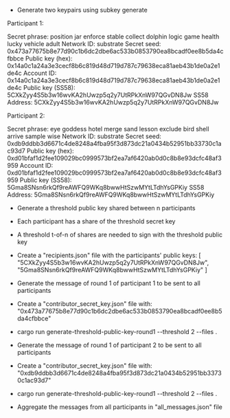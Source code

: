 - Generate two keypairs using subkey generate

Participant 1:

Secret phrase:       position jar enforce stable collect dolphin 
logic game health lucky vehicle adult
  Network ID:        substrate
  Secret seed:       0x473a77675b8e77d90c1b6dc2dbe6ac533b0853790ea8bcadf0ee8b5da4cfbbce
  Public key (hex):  0x14a0c1a24a3e3cecf8b6c819d48d719d787c79638eca81aeb43b1de0a2e1de4c
  Account ID:        0x14a0c1a24a3e3cecf8b6c819d48d719d787c79638eca81aeb43b1de0a2e1de4c
  Public key (SS58): 5CXkZyy4S5b3w16wvKA2hUwzp5q2y7UtRPkXnW97QGvDN8Jw
  SS58 Address:      5CXkZyy4S5b3w16wvKA2hUwzp5q2y7UtRPkXnW97QGvDN8Jw

Participant 2:

Secret phrase:       eye goddess hotel merge sand lesson exclude bird shell arrive sample wise
  Network ID:        substrate
  Secret seed:       0xdb9ddbb3d6671c4de8248a4fba95f3d873dc21a0434b52951bb33730c1ac93d7
  Public key (hex):  0xd01bfaf1d2fee109029bc0999573bf2ea7af6420ab0d0c8b8e93dcfc48af3959
  Account ID:        0xd01bfaf1d2fee109029bc0999573bf2ea7af6420ab0d0c8b8e93dcfc48af3959
  Public key (SS58): 5Gma8SNsn6rkQf9reAWFQ9WKq8bwwHtSzwMYtLTdhYsGPKiy
  SS58 Address:      5Gma8SNsn6rkQf9reAWFQ9WKq8bwwHtSzwMYtLTdhYsGPKiy

- Generate a threshold public key shared between n participants
- Each participant has a share of the threshold secret key
- A threshold t-of-n of shares are needed to sign with the threshold public key 

- Create a "recipients.json" file with the participants' public keys:
[
  "5CXkZyy4S5b3w16wvKA2hUwzp5q2y7UtRPkXnW97QGvDN8Jw",
  "5Gma8SNsn6rkQf9reAWFQ9WKq8bwwHtSzwMYtLTdhYsGPKiy"
]

- Generate the message of round 1 of participant 1 to be sent to all participants

- Create a "contributor_secret_key.json" file with: "0x473a77675b8e77d90c1b6dc2dbe6ac533b0853790ea8bcadf0ee8b5da4cfbbce"

- cargo run generate-threshold-public-key-round1 --threshold 2 --files .

- Generate the message of round 1 of participant 2 to be sent to all participants

- Create a "contributor_secret_key.json" file with: "0xdb9ddbb3d6671c4de8248a4fba95f3d873dc21a0434b52951bb33730c1ac93d7"

- cargo run generate-threshold-public-key-round1 --threshold 2 --files .

- Aggregate the messages from all participants in "all_messages.json" file